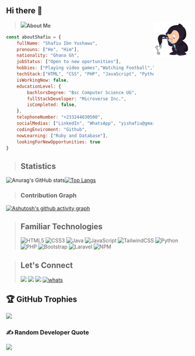 ## Hi there  👋 

> <img src="https://media.giphy.com/media/VgCDAzcKvsR6OM0uWg/giphy.gif" width="50"><strong>About Me</strong><img src="https://github.com/Felix45/Felix45/blob/main/puki.png" align="right" width="100">
```JavaScript
const aboutShafiu = {
    fullName: "Shafiu Ibn Yushawu",
    pronouns: ["He", "Him"],
    nationality: "Ghana Gh",
    jobStatus: ["Open to new oportunities"],
    hobbies: ["Playing video games","Watching Football","Solving Coding Challenges"],
    techStack:["HTML", "CSS", "PHP", "JavaScript", "Python", "SQL", "Bootstrap", "Tailwind"],
    isWorkingNow: false,
    educationLevel: {
        bachlorsDegree: "Bsc Computer Science UG",
        fullStackDeveloper: "Microverse Inc.",
        isCompleted: false,
    },
    telephoneNumber: "+233244630500",
    socialMedias: ["LinkedIn", "WhatsApp", "yishafiu@gmail.com"],
    codingEnviroment: "Github",
    nowLearning: ["Ruby and Database"],
    lookingForNewOpportunities: true    
}
```

> ## **Statistics**
![Anurag's GitHub stats](https://github-readme-stats.vercel.app/api?username=shafiuyushawu&hide_title=true&show_icons=true&theme=radical&card_width=200)[![Top Langs](https://github-readme-stats.vercel.app/api/top-langs/?username=shafiuyushawu&layout=compact&langs_count=6&hide=Blade&exclude_repo=mobile-menu,past-project,Questioner,StackOverflow-lite,survey-form,linterstest,Victor-et-Felix,hello-microverse,felix-and-shaili,animated-menus,adopt-an-orphan)](https://github.com/anuraghazra/github-readme-stats)
> ### **Contribution Graph**
[![Ashutosh's github activity graph](https://github-readme-activity-graph.cyclic.app/graph?username=shafiuyushawu&custom_title=SHAFIU%20YUSHAWU%27S%20CONTRIBUTION%20GRAPH&theme=react-dark)](https://github.com/ashutosh00710/github-readme-activity-graph)

> ## **Familiar Technologies**
> ![HTML5](https://img.shields.io/badge/html5-%23E34F26.svg?style=for-the-badge&logo=html5&logoColor=white) ![CSS3](https://img.shields.io/badge/css3-%231572B6.svg?style=for-the-badge&logo=css3&logoColor=white) ![Java](https://img.shields.io/badge/java-%23ED8B00.svg?style=for-the-badge&logo=java&logoColor=white) ![JavaScript](https://img.shields.io/badge/javascript-%23323330.svg?style=for-the-badge&logo=javascript&logoColor=%23F7DF1E) ![TailwindCSS](https://img.shields.io/badge/tailwindcss-%2338B2AC.svg?style=for-the-badge&logo=tailwind-css&logoColor=white) ![Python](https://img.shields.io/badge/python-3670A0?style=for-the-badge&logo=python&logoColor=ffdd54) ![PHP](https://img.shields.io/badge/php-%23777BB4.svg?style=for-the-badge&logo=php&logoColor=white) ![Bootstrap](https://img.shields.io/badge/bootstrap-%23563D7C.svg?style=for-the-badge&logo=bootstrap&logoColor=white) ![Laravel](https://img.shields.io/badge/laravel-%23FF2D20.svg?style=for-the-badge&logo=laravel&logoColor=white)  ![NPM](https://img.shields.io/badge/NPM-%23CB3837.svg?style=for-the-badge&logo=npm&logoColor=white)

> ## **Let's Connect**
> [![](https://img.shields.io/badge/LinkedIn-Shafiu%20Yushawu-blue)](https://www.linkedin.com/in/shafiu-ibn-yushawu-610883164/)
[![](https://img.shields.io/badge/Email-Shafiu%20Yushawu-red)](mailto:yishafiu@gmail.com)
[![](https://img.shields.io/badge/Twitter-Shafiu%20Yushawu-blue)](https://twitter.com/shafiuyushawu)
[![whats](https://img.shields.io/badge/WhatsApp-25D366?style=for-the-badge&logo=whatsapp&logoColor=white)](https://wa.me/+233244630500?text='Hi.')

## 🏆 GitHub Trophies
![](https://github-profile-trophy.vercel.app/?username=shafiuyushawu&theme=radical&no-frame=false&no-bg=true&margin-w=4)

### ✍️ Random Developer Quote
![](https://quotes-github-readme.vercel.app/api?type=horizontal&theme=radical)
